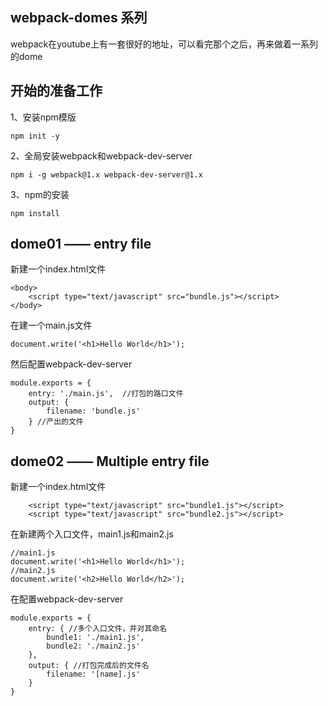 ## webpack-domes 系列
webpack在youtube上有一套很好的地址，可以看完那个之后，再来做着一系列的dome
## 开始的准备工作
1、安装npm模版
```
npm init -y
```
2、全局安装webpack和webpack-dev-server
```
npm i -g webpack@1.x webpack-dev-server@1.x
```
3、npm的安装
```
npm install
```
## dome01 —— entry file
新建一个index.html文件
```
<body>
    <script type="text/javascript" src="bundle.js"></script>
</body>
```
在建一个main.js文件
```
document.write('<h1>Hello World</h1>');
```
然后配置webpack-dev-server
```
module.exports = {
    entry: './main.js',  //打包的路口文件
    output: {
        filename: 'bundle.js'
    } //产出的文件
}
```
## dome02 —— Multiple entry file
新建一个index.html文件
```
    <script type="text/javascript" src="bundle1.js"></script>
    <script type="text/javascript" src="bundle2.js"></script>
```
在新建两个入口文件，main1.js和main2.js
```
//main1.js
document.write('<h1>Hello World</h1>');
//main2.js
document.write('<h2>Hello World</h2>');
```
在配置webpack-dev-server
```
module.exports = {
    entry: { //多个入口文件，并对其命名
        bundle1: './main1.js',
        bundle2: './main2.js'
    },
    output: { //打包完成后的文件名
        filename: '[name].js'
    }
}
```
